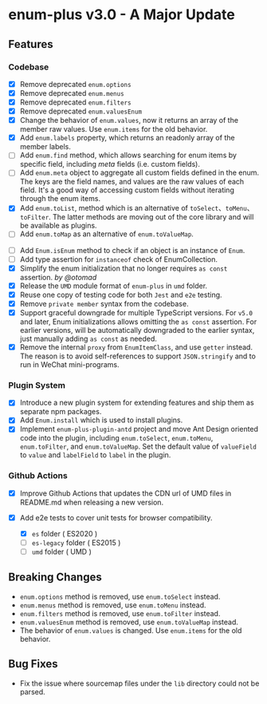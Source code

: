 # enum-plus v3.0 - A Major Update

## Features

### Codebase

- [x] Remove deprecated `enum.options`
- [x] Remove deprecated `enum.menus`
- [x] Remove deprecated `enum.filters`
- [x] Remove deprecated `enum.valuesEnum`
- [x] Change the behavior of `enum.values`, now it returns an array of the member raw values. Use `enum.items` for the old behavior.
- [x] Add `enum.labels` property, which returns an readonly array of the member labels.
- [ ] Add `enum.find` method, which allows searching for enum items by specific field, including _meta_ fields (i.e. custom fields).
- [ ] Add `enum.meta` object to aggregate all custom fields defined in the enum. The keys are the field names, and values are the raw values of each field. It's a good way of accessing custom fields without iterating through the enum items.
- [x] Add `enum.toList`, method which is an alternative of `toSelect`、`toMenu`、`toFilter`. The latter methods are moving out of the core library and will be available as plugins.
- [ ] Add `enum.toMap` as an alternative of `enum.toValueMap`.
<!-- - [ ] 增加isEnum方法，为instanceof增加断言 -->
- [ ] Add `Enum.isEnum` method to check if an object is an instance of `Enum`.
- [ ] Add type assertion for `instanceof` check of EnumCollection.
- [x] Simplify the enum initialization that no longer requires `as const` assertion. _by @otomad_
- [x] Release the `UMD` module format of `enum-plus` in `umd` folder.
- [x] Reuse one copy of testing code for both `Jest` and `e2e` testing.
- [x] Remove `private member` syntax from the codebase.
- [x] Support graceful downgrade for multiple TypeScript versions. For `v5.0` and later, Enum initializations allows omitting the `as const` assertion. For earlier versions, will be automatically downgraded to the earlier syntax, just manually adding `as const` as needed.
- [x] Remove the internal `proxy` from `EnumItemClass`, and use `getter` instead. The reason is to avoid self-references to support `JSON.stringify` and to run in WeChat mini-programs.

### Plugin System

- [x] Introduce a new plugin system for extending features and ship them as separate npm packages.
- [x] Add `Enum.install` which is used to install plugins.
- [x] Implement `enum-plus-plugin-antd` project and move Ant Design oriented code into the plugin, including `enum.toSelect`, `enum.toMenu`, `enum.toFilter`, and `enum.toValueMap`. Set the default value of `valueField` to `value` and `labelField` to `label` in the plugin.

### Github Actions

- [x] Improve Github Actions that updates the CDN url of UMD files in README.md when releasing a new version.
- [x] Add e2e tests to cover unit tests for browser compatibility.

  - [x] `es` folder ( ES2020 )
  - [ ] `es-legacy` folder ( ES2015 )
  - [ ] `umd` folder ( UMD )

## Breaking Changes

- `enum.options` method is removed, use `enum.toSelect` instead.
- `enum.menus` method is removed, use `enum.toMenu` instead.
- `enum.filters` method is removed, use `enum.toFilter` instead.
- `enum.valuesEnum` method is removed, use `enum.toValueMap` instead.
- The behavior of `enum.values` is changed. Use `enum.items` for the old behavior.

## Bug Fixes

- Fix the issue where sourcemap files under the `lib` directory could not be parsed.
